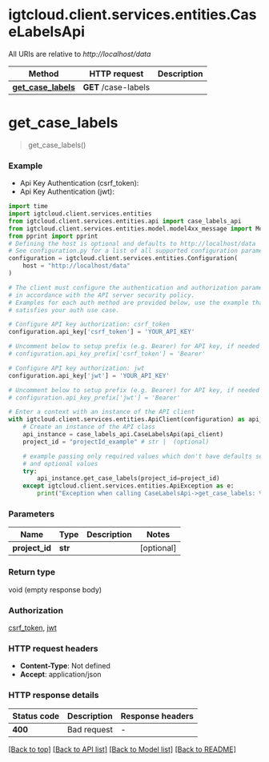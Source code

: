 # igtcloud.client.services.entities.CaseLabelsApi

All URIs are relative to *http://localhost/data*

Method | HTTP request | Description
------------- | ------------- | -------------
[**get_case_labels**](CaseLabelsApi.md#get_case_labels) | **GET** /case-labels | 


# **get_case_labels**
> get_case_labels()



### Example

* Api Key Authentication (csrf_token):
* Api Key Authentication (jwt):
```python
import time
import igtcloud.client.services.entities
from igtcloud.client.services.entities.api import case_labels_api
from igtcloud.client.services.entities.model.model4xx_message import Model4xxMessage
from pprint import pprint
# Defining the host is optional and defaults to http://localhost/data
# See configuration.py for a list of all supported configuration parameters.
configuration = igtcloud.client.services.entities.Configuration(
    host = "http://localhost/data"
)

# The client must configure the authentication and authorization parameters
# in accordance with the API server security policy.
# Examples for each auth method are provided below, use the example that
# satisfies your auth use case.

# Configure API key authorization: csrf_token
configuration.api_key['csrf_token'] = 'YOUR_API_KEY'

# Uncomment below to setup prefix (e.g. Bearer) for API key, if needed
# configuration.api_key_prefix['csrf_token'] = 'Bearer'

# Configure API key authorization: jwt
configuration.api_key['jwt'] = 'YOUR_API_KEY'

# Uncomment below to setup prefix (e.g. Bearer) for API key, if needed
# configuration.api_key_prefix['jwt'] = 'Bearer'

# Enter a context with an instance of the API client
with igtcloud.client.services.entities.ApiClient(configuration) as api_client:
    # Create an instance of the API class
    api_instance = case_labels_api.CaseLabelsApi(api_client)
    project_id = "projectId_example" # str |  (optional)

    # example passing only required values which don't have defaults set
    # and optional values
    try:
        api_instance.get_case_labels(project_id=project_id)
    except igtcloud.client.services.entities.ApiException as e:
        print("Exception when calling CaseLabelsApi->get_case_labels: %s\n" % e)
```


### Parameters

Name | Type | Description  | Notes
------------- | ------------- | ------------- | -------------
 **project_id** | **str**|  | [optional]

### Return type

void (empty response body)

### Authorization

[csrf_token](../README.md#csrf_token), [jwt](../README.md#jwt)

### HTTP request headers

 - **Content-Type**: Not defined
 - **Accept**: application/json


### HTTP response details
| Status code | Description | Response headers |
|-------------|-------------|------------------|
**400** | Bad request |  -  |

[[Back to top]](#) [[Back to API list]](../README.md#documentation-for-api-endpoints) [[Back to Model list]](../README.md#documentation-for-models) [[Back to README]](../README.md)

